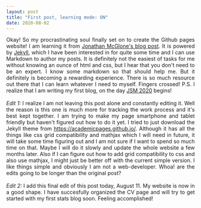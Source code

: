 ```yaml
---
layout: post
title: "First post, learning mode: ON"
date: 2020-08-02
---
```

<div style="text-align: justify">
Okay! So my procrastinating soul finally set on to create the Github pages website! I am learning it from <a href="http://jmcglone.com/guides/github-pages/">Jonathan McGlone's blog post</a>. 
It is powered by <a href="http://jekyllrb.com">Jekyll</a>, which I have been interested in for quite some time and I can use Markdown to author my posts. 
It is definitely not the easiest of tasks for me without knowing an ounce of html and css, but I hear that you don't need to be an expert. I know some markdown so that should help me. But it definitely is becoming a rewarding experience. There is so much resource out there that I can learn whatever I need to myself. Fingers crossed!
P.S. I realize that I am writing my first blog, on the day <a href="https://ww2.amstat.org/meetings/jsm/2020/">JSM 2020</a> begins!<br><br>
<em>Edit 1:</em> I realize I am not leaving this post alone and constantly editing it. Well the reason is this one is much more for tracking the work process and it's best kept together. I am trying to make my page smartphone and tablet friendly but haven't figured out how to do it yet. I tried to just download the Jekyll theme from <a href="https://academicpages.github.io/">https://academicpages.github.io/</a>. Although it has all the things like css grid compatibility and mathjax which I will need in future, it will take some time figuring out and I am not sure if I want to spend so much time on that. Maybe I will do it slowly and update the whole website a few months later. Also if I can figure out how to add grid compatibility to css and also use mathjax, I might just be better off with the current simple version. I like things simple and obviously I am not a web-developer. Whoa! are the edits going to be longer than the original post?<br><br>
<em>Edit 2:</em> I add this final edit of this post today, August 11. My website is now in a good shape. I have succesfully organized the CV page and will try to get started with my first stats blog soon. Feeling accomplished! 
</div>
